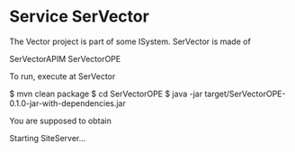# Service SerVector

The Vector project is part of some ISystem.
SerVector is made of

SerVectorAPIM
SerVectorOPE

To run, execute at SerVector

$ mvn clean package
$ cd SerVectorOPE
$  java -jar target/SerVectorOPE-0.1.0-jar-with-dependencies.jar

You are supposed to obtain

Starting SiteServer...
